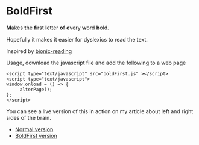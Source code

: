 # BoldFirst
**M**akes **t**he **f**irst **l**etter **o**f **e**very **w**ord **b**old. 

Hopefully it makes it easier for dyslexics to read the text.

Inspired by [bionic-reading](https://bionic-reading.com/)

Usage, download the javascript file and add the following to a web page

    <script type="text/javascript" src="boldFirst.js" ></script>
    <script type="text/javascript">
    window.onload = () => { 
	     alterPage(); 
    };
    </script>

You can see a live version of this in action on my article about left and right sides of the brain.
* [Normal version](https://singsurf.org/brain/rightbrain.php)
* [BoldFirst version](https://singsurf.org/brain/rightbrain_focus.php)

